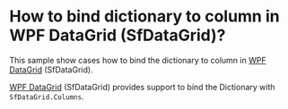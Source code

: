 # How to bind dictionary to column in WPF DataGrid (SfDataGrid)?

This sample show cases how to bind the dictionary to column in [WPF DataGrid](https://www.syncfusion.com/wpf-controls/datagrid) (SfDataGrid).

[WPF DataGrid](https://www.syncfusion.com/wpf-controls/datagrid) (SfDataGrid) provides support to bind the Dictionary with `SfDataGrid.Columns`.
